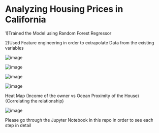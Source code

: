 # Analyzing Housing Prices in California   


1)Trained the Model using Random Forest Regressor

2)Used Feature engineering in order to extrapolate Data from the existing variables

![image](https://user-images.githubusercontent.com/113868226/190938916-51bbf86a-ba02-48e4-bc67-90aed02f962b.png)

![image](https://user-images.githubusercontent.com/113868226/190938950-2f4fa77a-512c-4712-bbdc-01cb1c35f7ba.png)


![image](https://user-images.githubusercontent.com/113868226/190938999-19618262-9ec4-48f9-bc53-a12e9cd30544.png)


![image](https://user-images.githubusercontent.com/113868226/190939022-9034be19-0699-4e4a-ba4c-a475858f8a99.png)


Heat Map (Income of the owner vs Ocean Proximity of the House) {Correlating the relationship}

![image](https://user-images.githubusercontent.com/113868226/190939057-da85ddf8-3dae-4433-9406-3c114dce157d.png)


Please go through the Jupyter Notebook in this repo in order to see each step in detail


